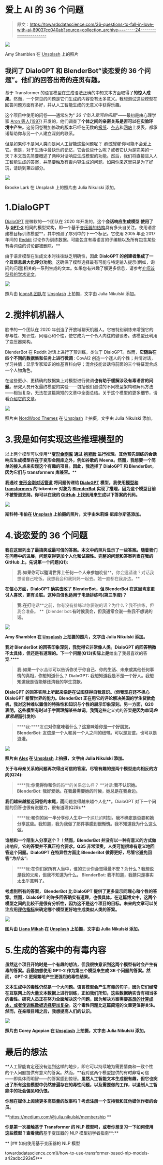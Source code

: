 # 爱上 AI 的 36 个问题

> 原文：<https://towardsdatascience.com/36-questions-to-fall-in-love-with-ai-89037cc040ab?source=collection_archive---------24----------------------->

![](img/ee730fc70daa9fe9de1f39633fd6745b.png)

Amy Shamblen 在 [Unsplash](https://unsplash.com?utm_source=medium&utm_medium=referral) 上的照片

## 我问了 DialoGPT 和 BlenderBot“谈恋爱的 36 个问题”。他们的回答出奇的连贯有趣。

基于 Transformer 的语言模型在生成语法正确的中短文本方面取得了**的惊人成果**。然而，一个常见的问题是它们生成的内容没有太多意义。我想测试这些模型在回答问题方面有多好，并从人工智能生成的无意义中获得乐趣。

这个项目中使用的问卷——通常名为“ *36 个坠入爱河的问题*”——最初是由心理学家 [Aron 等人(1997)](https://journals.sagepub.com/doi/pdf/10.1177/0146167297234003) 开发的，他们调查了**个体之间的亲密关系是否可以在实验环境中产生**。这份问卷稍加修改的版本已经在无数的[报纸](https://www.nytimes.com/2015/01/09/style/no-37-big-wedding-or-small.html)、[杂志](https://www.readersdigest.co.uk/lifestyle/dating-relationships/36-questions-that-will-make-you-fall-in-love)和[网站](http://36questionsinlove.com/)上发表，都承诺帮助你与另一个人建立深刻的联系。

但是如果你不是问人类而是问人工智能这些问题呢？ *剧透提醒*:你可能不会爱上它。但是，对于生活中最快乐的记忆，它会说些什么呢？或者它认为是完美的一天？本文首先简要概述了两种对话响应生成模型的功能。然后，我们将直接进入人工智能生成的答案，并简要触及有毒内容生成的问题。如果你来这里只是为了好玩，请跳到第四部分。

![](img/ab62622521b2e6801de8eec50e3be9b3.png)

Brooke Lark 在 Unsplash 上的照片由 Julia Nikulski 添加。

# 1.DialoGPT

[DialoGPT](https://arxiv.org/pdf/1911.00536.pdf) 是微软的一个团队在 2020 年开发的。这个**会话响应生成模型** **使用了与** [**GPT-2**](https://cdn.openai.com/better-language-models/language_models_are_unsupervised_multitask_learners.pdf) 相同的模型架构，即一个基于[变压器的结构](https://arxiv.org/abs/1706.03762)具有多头自关注。使用语言建模目标训练模型**，其中预测了序列中的下一个标记。它使用 2005 年至 2017 年间的 [Reddit](https://www.reddit.com/) 讨论作为训练数据。可能包含有毒语言的子编辑以及所有包含某些有毒词语的讨论都被删除。**

由于语言模型在生成文本时往往缺乏明确性，因此 **DialoGPT 的创建者集成了一个互信息最大化评分功能**。这确保了模型选择最有可能与特定输入提示(例如，询问的问题)相关的一系列生成的文本。如果您有兴趣了解更多信息，请参考[介绍该型号的学术论文](https://arxiv.org/pdf/1911.00536.pdf)。

![](img/a8edc023fcce2c3b43e39262406c038d.png)

照片由 [Icons8 团队](https://unsplash.com/@icons8?utm_source=unsplash&utm_medium=referral&utm_content=creditCopyText)在 [Unsplash](https://unsplash.com/s/photos/pastel?utm_source=unsplash&utm_medium=referral&utm_content=creditCopyText) 上拍摄，文字由 Julia Nikulski 添加。

# 2.搅拌机机器人

脸书的一个团队在 2020 年创造了开放域聊天机器人。它被特别训练来增强它的参与性、知识性、同理心和个性，使它成为一个令人向往的健谈者。该模型还利用了变压器架构。

BlenderBot 在 Reddit 对话上进行了预训练，类似于 DialoGPT。然而，**它随后在四个不同的数据集和任务上进行微调** : CovAI2 创造一个迷人的个性；共情对话，学习共情；显示专家知识的维基百科向导；混合技能谈话将前面的三个特征混合成一个人物角色。

在这些更小、更精确的数据集上对模型进行微调**也有助于缓解涉及有毒语言的问题**。研究人员开发最终模型的实验——包括他们测试的不同模型架构和解码方法——相当复杂，无法在这篇简短的文章中全面总结。关于这个模型的更多细节，请看[介绍它的文章](https://arxiv.org/pdf/2004.13637.pdf)。

![](img/d1084e05844453d739c867fc7bd2c75c.png)

照片由 [NordWood Themes](https://unsplash.com/@nordwood?utm_source=unsplash&utm_medium=referral&utm_content=creditCopyText) 在 [Unsplash](https://unsplash.com/s/photos/glasses-simple?utm_source=unsplash&utm_medium=referral&utm_content=creditCopyText) 上拍摄，文字由 Julia Nikulski 添加。

# 3.我是如何实现这些推理模型的

以上两个模型可以使用**[**变形金刚库**](https://huggingface.co/transformers/) **通过** [**抱紧脸**](https://huggingface.co/) **进行推理。其他预先训练的会话响应生成模型存在于变形金刚库之外，例如谷歌的 Meena。然而，我想要一个简单的接入点来实现这个有趣的项目。因此，我选择了 DialoGPT 和 BlenderBot，因为它们与 transformers 库兼容。****

**我通过 [**变形金刚对话管道**](https://huggingface.co/transformers/main_classes/pipelines.html#transformers.ConversationalPipeline) 将问题传递给 [**DialoGPT**](https://huggingface.co/transformers/model_doc/dialogpt.html) **模型。我使用[模型和 transformers](https://huggingface.co/transformers/model_doc/blenderbot.html#blenderbotmodel) 的 tokenizer 对象为 [BlenderBot](https://huggingface.co/transformers/model_doc/blenderbot.html) 实现了推理，因为这个模型目前不被管道支持。你可以在我的 [GitHub](https://github.com/julianikulski/ai-36-questions) 上找到用来生成以下答案的代码。****

**![](img/7db60f5f824fa9017f44cac7fe8f2ed7.png)**

**斯科特·韦伯在 [Unsplash](https://unsplash.com/s/photos/simple?utm_source=unsplash&utm_medium=referral&utm_content=creditCopyText) 上拍摄的照片，文字由朱莉娅·尼库尔斯基添加。**

# **4.谈恋爱的 36 个问题**

**我在这里列出了最搞笑或最可信的答案。本文中的照片显示了一些答案。随着我们在问卷中的进展，问题变得更加个人化和试探性。完整的问题和答案列表在我的 GitHub 上。先说第一个问题(Q1):**

> **我:如果你可以邀请世界上任何一个人来参加**晚餐**，你会邀请谁？对话我想请自己吃饭。我想我会和我妈妈一起去。她一直都在我身边。**

**在信心方面，DialoGPT 确实击败了 BlenderBot，但 BlenderBot 在这里肯定更讨人喜欢，更有关联。这种自信也适用于电话排练吗(第三季度)？**

> **我:在打**电话**之前，你有没有排练过你要说的话？为什么？我不排练，但我会准备。
> **【blender bot:**有时候我会，但我通常会说一些我不想说的话。**

**![](img/b833a8c037bbf11427d897ff1215f6c3.png)**

**Amy Shamblen 在 [Unsplash](https://unsplash.com/s/photos/color-heart?utm_source=unsplash&utm_medium=referral&utm_content=creditCopyText) 上拍摄的照片，文字由 Julia Nikulski 添加。**

**我对 BlenderBot 的回答印象深刻，我觉得它非常像人类。DialoGPT 的回答稍微不太具体，但还是有道理的。下一个问题(Q13)实际上是**给出了我最喜欢的答案:****

> **我:如果一个**水晶球**可以告诉你关于你自己、你的生活、未来或其他任何事情的真相，你想知道什么？
> **DialoGPT:** 我想知道我是不是一个好人。我想知道我是否能够还清我的学生贷款。**

**DialoGPT 的回答实际上听起来像是在试图获得自我意识。(但我现在还不担心 DialoGPT 接管世界的能力。BlenderBot 正在用它的评论解决美国的学生贷款危机，我对这种难以置信的特殊性和知识与个性的展示印象深刻。另一方面，Q20 表明，这些模型有时过于字面理解某些单词。我猜这些**定义式的答案**是因为单词*的意思是*而引发的:**

> ****我:****友谊**对你意味着什么？这意味着你是一个好朋友。
> **BlenderBot:** 友谊是一个人和另一个人之间的纽带。可以是友谊，也可以是浪漫。**

**![](img/ce20a3d7a8a2c5bb5fc16396bea7bec3.png)**

**照片由 [Alex](https://unsplash.com/@worthyofelegance?utm_source=unsplash&utm_medium=referral&utm_content=creditCopyText) 在 [Unsplash](https://unsplash.com/s/photos/color-shape?utm_source=unsplash&utm_medium=referral&utm_content=creditCopyText) 上拍摄，文字由 Julia Nikulski 添加。**

**关于与母亲关系的问题再次得出可信的答案，尽管有趣的是两个模型走向相反的方向(Q24):**

> ****我:**你觉得你和你**妈妈**的关系怎么样？
> **对话:**我不认识她。
> **BlenderBot:** 我好爱她。在我最需要她的时候，她总是在我身边。**

**我们越来越接近问卷的末尾，而**问题变得越来越个人化**。DialoGPT 对下一个问题的回答也很有说服力，很有道理(Q29):**

> ****我:**和你的另一半分享你人生中一个**尴尬的**时刻。我不确定是否要和她分享这些。我知道，我为我做了那件事感到很惭愧。我不知道我为什么这么做。**

**谁想和一个陌生人分享这个？！然而，BlenderBot 并没有以一种有意义的方式做出响应，它的答案并不真正符合要求。Q35 非常深奥，人类可能很难有意义地回答这个问题。DialoGPT 在特异性方面比 BlenderBot 做得更好，尽管它避免回答“*为什么*”:**

> ****我:**在你们家所有人当中，谁的**去世**你会觉得最不安？为什么？我想说是我的父亲，但我不知道为什么。
> **BlenderBot:** 我不知道，我猜只是事实太出乎意料了。**

**考虑到所有的答案， **BlenderBot 比 DialoGPT** 提供了更多显示同理心和个性的答案。然而，DialoGPT 的许多回答确实有道理，也很具体。在这篇博文中，这两个模型之间的比较不是很有分析性，因为这不是这个项目的目标。未来的文章可以关注应用[评估指标](https://ai.googleblog.com/2020/05/evaluating-natural-language-generation.html)来确定哪个模型更好地生成类似人类的答案。**

**![](img/20a2936bd7ec16ee4cd2ec47035b3602.png)**

**图片由 [Liana Mikah](https://unsplash.com/@lianamikah?utm_source=unsplash&utm_medium=referral&utm_content=creditCopyText) 在 [Unsplash](https://unsplash.com/s/photos/pastel?utm_source=unsplash&utm_medium=referral&utm_content=creditCopyText) 上拍摄，文字由 Julia Nikulski 添加。**

# **5.生成的答案中的有毒内容**

**虽然这个项目开始时是一个有趣的想法，但我很快意识到这两个模型有时会产生有毒的答案。我最初想使用 GPT-2 作为第三个模型来生成 36 个问题的答案。然而， **GPT-2 更频繁地产生更强烈的毒性结果**。**

**文本生成中的毒性仍然是一个大问题。语言模型会产生有毒的句子，因为它们经常在互联网上的大量文本数据上进行训练，正如我们所知，这些数据确实含有相当多的毒性。研究人员正在努力全面解决这个问题，因为解决方案需要[高昂的计算成本，或者使训练数据选择更加复杂](https://toxicdegeneration.allenai.org/)。**这个毒性问题比这篇简短的文章更值得关注。然而，在亲眼目睹之后，我想提高人们的认识。****

**![](img/9ed64f8a4ffbefb24c90810b36546f53.png)**

**照片由 Corey Agopian 在 [Unsplash](https://unsplash.com/s/photos/palm-trees?utm_source=unsplash&utm_medium=referral&utm_content=creditCopyText) 上拍摄，文字由 Julia Nikulski 添加。**

# **最后的想法**

**人工智能肯定还没有达到这样的地步，即它可以持续地为需要情商和一致个性的个人问题提供有意义的答案。然而，**我对这两个模型提供的有时非常可信——即具体而明智——的答案感到惊讶。**虽然人工智能文本生成很有趣，但它也突出了所有这些模型中仍然普遍存在的毒性问题，以及需要做的工作，以遏制人工智能中的社会偏见和仇恨。**

**你想在媒体上阅读更多高质量的故事吗？考虑注册一个支持我和其他媒体作者的会员。**

**<https://medium.com/@julia.nikulski/membership> ** 

**你是第一次接触基于 Transformer 的 NLP 模型吗，或者你想复习一下如何使用这些模型？查看我的**基于变压器的 NLP 模型初学者指南**:**

**</how-to-use-transformer-based-nlp-models-a42adbc292e5> [## 如何使用基于变压器的 NLP 模型

towardsdatascience.com](/how-to-use-transformer-based-nlp-models-a42adbc292e5)**